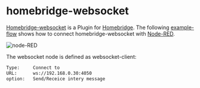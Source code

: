 # homebridge-websocket

[Homebridge-websocket](https://github.com/cflurin/homebridge-websocket) is a Plugin for [Homebridge]((https://www.npmjs.com/package/homebridge)). The following [example-flow](https://github.com/cflurin/collection/blob/master/homebridge-websocket/example-flow) shows how to connect homebridge-websocket with [Node-RED](http://nodered.org/).


![node-RED](https://cloud.githubusercontent.com/assets/5056710/14761441/fee01054-0961-11e6-81e0-73f59603089c.jpeg)


The websocket node is defined as websocket-client:

```sh
Type:     Connect to
URL:      ws://192.168.0.30:4050
option:   Send/Receice intery message
```
